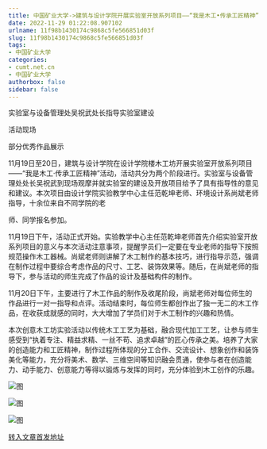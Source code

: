 ```yaml
---
title: 中国矿业大学->建筑与设计学院开展实验室开放系列项目——“我是木工•传承工匠精神”活动 | cumt.net.cn
date: 2022-11-29 01:22:08.907102
urlname: 11f98b1430174c9868c5fe566851d03f
slug: 11f98b1430174c9868c5fe566851d03f
tags: 
- 中国矿业大学
categories:
- cumt.net.cn
- 中国矿业大学
authorbox: false
sidebar: false
---
```

实验室与设备管理处吴祝武处长指导实验室建设

活动现场

部分优秀作品展示

11月19日至20日，建筑与设计学院在设计学院楼木工坊开展实验室开放系列项目——“我是木工·传承工匠精神”活动，活动共分为两个阶段进行。实验室与设备管理处处长吴祝武到现场观摩并就实验室的建设及开放项目给予了具有指导性的意见和建议。本次项目由设计学院实验教学中心主任范乾坤老师、环境设计系尚斌老师指导，十余位来自不同学院的老
<!--more-->
师、同学报名参加。

11月19日下午，活动正式开始。实验教学中心主任范乾坤老师首先介绍实验室开放系列项目的意义与本次活动注意事项，提醒学员们一定要在专业老师的指导下按照规范操作木工器械。尚斌老师则讲解了木工制作的基本技巧，进行指导示范，强调在制作过程中要综合考虑作品的尺寸、工艺、装饰效果等。随后，在尚斌老师的指导下，参与活动的师生完成了作品的设计及基础构件的制作。

11月20日下午，主要进行了木工作品的制作及收尾阶段，尚斌老师对每位师生的作品进行一对一指导和点评。活动结束时，每位师生都创作出了独一无二的木工作品，在收获成就感的同时，大大增加了学员们对于木工制作的兴趣和热情。

本次创意木工坊实验活动以传统木工工艺为基础，融合现代加工工艺，让参与师生感受到“执着专注、精益求精、一丝不苟、追求卓越”的匠心传承之美。培养了大家的创造能力和工匠精神，制作过程所体现的分工合作、交流设计、想象创作和装饰美化等能力，充分将美术、数学、三维空间等知识融会贯通，使参与者在创造能力、动手能力、创意能力等得以锻炼与发挥的同时，充分体验到木工创作的乐趣。

![图](http://xwzx.cumt.edu.cn/_upload/article/images/de/51/c817b13049a3999b32cd0431ed06/c85c9c01-ca68-457b-bacf-30d29c0c686e.png)

![图](http://xwzx.cumt.edu.cn/_upload/article/images/de/51/c817b13049a3999b32cd0431ed06/002a5912-a7e0-4482-a495-c50c5de331a1.png)

![图](http://xwzx.cumt.edu.cn/_upload/article/images/de/51/c817b13049a3999b32cd0431ed06/d95bdf6b-5446-4a4d-b518-01661f9a48d8.png)

[转入文章首发地址](http://xwzx.cumt.edu.cn/b9/ee/c523a637422/page.htm)